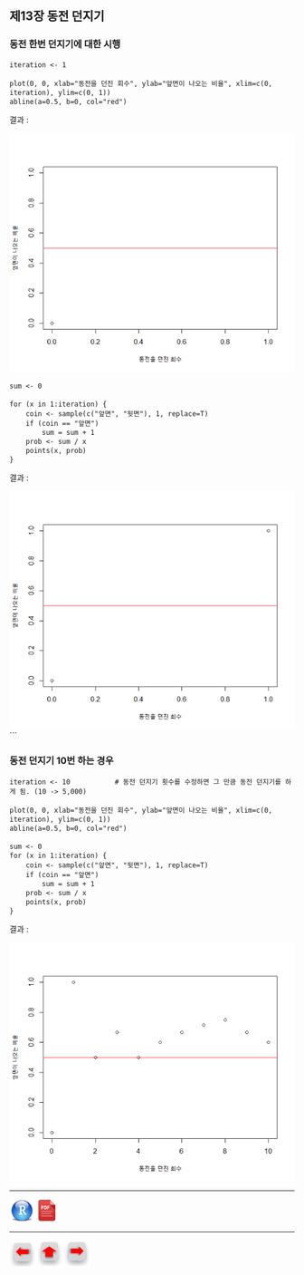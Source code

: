 ## 제13장 동전 던지기



### 동전 한번 던지기에 대한 시행

```{r}
iteration <- 1

plot(0, 0, xlab="동전을 던진 회수", ylab="앞면이 나오는 비율", xlim=c(0, iteration), ylim=c(0, 1)) 
abline(a=0.5, b=0, col="red")
```

결과 : 

![1570063272764](images/1570063272764.png)

```{r}
sum <- 0

for (x in 1:iteration) {
    coin <- sample(c("앞면", "뒷면"), 1, replace=T)
    if (coin == "앞면")
        sum = sum + 1 
    prob <- sum / x
    points(x, prob)
}
```

결과 : 

![1570063325926](images/1570063325926.png)```



### 동전 던지기 10번 하는 경우

```{r}
iteration <- 10           # 동전 던지기 횟수를 수정하면 그 만큼 동전 던지기를 하게 됨. (10 -> 5,000)

plot(0, 0, xlab="동전을 던진 회수", ylab="앞면이 나오는 비율", xlim=c(0, iteration), ylim=c(0, 1)) 
abline(a=0.5, b=0, col="red")

sum <- 0
for (x in 1:iteration) {
    coin <- sample(c("앞면", "뒷면"), 1, replace=T)
    if (coin == "앞면")
        sum = sum + 1 
    prob <- sum / x
    points(x, prob)
}
```

결과 :

![1570063350891](images/1570063350891.png)



------

 [<img src="images/R.png" alt="R" style="zoom:80%;" />](source/ch_13_flipping_coins.R) [<img src="images/pdf_image.png" alt="pdf_image" style="zoom:80%;" />](pdf/ch_13_flipping_coins.pdf) 

------

[<img src="images/l-arrow.png" alt="l-arrow" style="zoom:67%;" />](ch_13_throwing_dice.html)    [<img src="images/home-arrow.png" alt="home-arrow" style="zoom:67%;" />](index.html)    [<img src="images/r-arrow.png" alt="r-arrow" style="zoom:67%;" />](ch_13_solution_exercise.html)

